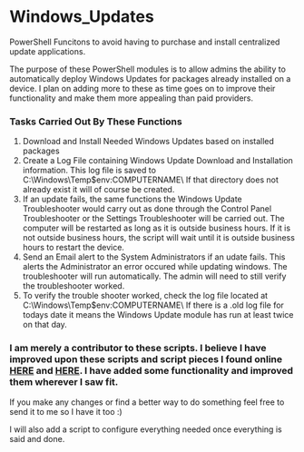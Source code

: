 # Windows_Updates
PowerShell Funcitons to avoid having to purchase and install centralized update applications.

The purpose of these PowerShell modules is to allow admins the ability to automatically deploy Windows Updates for packages already installed on a device. I plan on adding more to these as time goes on to improve their functionality and make them more appealing than paid providers.

### Tasks Carried Out By These Functions
1. Download and Install Needed Windows Updates based on installed packages
2. Create a Log File containing Windows Update Download and Installation information. This log file is saved to C:\Windows\Temp\$env:COMPUTERNAME\ If that directory does not already exist it will of course be created.
3. If an update fails, the same functions the Windows Update Troubleshooter would carry out as done through the Control Panel Troubleshooter or the Settings Troubleshooter will be carried out. The computer will be restarted as long as it is outside business hours. If it is not outside business hours, the script will wait until it is outside business hours to restart the device.
4. Send an Email alert to the System Administrators if an udate fails. This alerts the Administrator an error occured while updating windows. The troubleshooter will run automatically. The admin will need to still verify the troubleshooter worked.
5. To verify the trouble shooter worked, check the log file located at C:\Windows\Temp\$env:COMPUTERNAME\ If there is a .old log file for todays date it means the Windows Update module has run at least twice on that day.

### I am merely a contributor to these scripts. I believe I have improved upon these scripts and script pieces I found online <a href="https://social.technet.microsoft.com/Forums/en-US/6f35129d-735d-4ca0-8cc4-786ae901e4f2/powershell-script-to-download-install-windows-updates?forum=winserverwsus">HERE</a> and <a href="https://gallery.technet.microsoft.com/scriptcenter/Reset-WindowsUpdateps1-e0c5eb78">HERE</a>. I have added some functionality and improved them wherever I saw fit.

If you make any changes or find a better way to do something feel free to send it to me so I have it too :)

I will also add a script to configure everything needed once everything is said and done.
